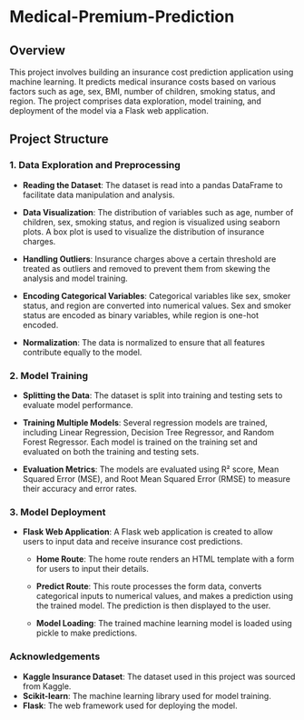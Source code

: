 # Medical-Premium-Prediction
## Overview

This project involves building an insurance cost prediction application using machine learning. It predicts medical insurance costs based on various factors such as age, sex, BMI, number of children, smoking status, and region. The project comprises data exploration, model training, and deployment of the model via a Flask web application.

## Project Structure

### 1. Data Exploration and Preprocessing

- **Reading the Dataset**: The dataset is read into a pandas DataFrame to facilitate data manipulation and analysis.

- **Data Visualization**: The distribution of variables such as age, number of children, sex, smoking status, and region is visualized using seaborn plots. A box plot is used to visualize the distribution of insurance charges.

- **Handling Outliers**: Insurance charges above a certain threshold are treated as outliers and removed to prevent them from skewing the analysis and model training.

- **Encoding Categorical Variables**: Categorical variables like sex, smoker status, and region are converted into numerical values. Sex and smoker status are encoded as binary variables, while region is one-hot encoded.

- **Normalization**: The data is normalized to ensure that all features contribute equally to the model.

### 2. Model Training

- **Splitting the Data**: The dataset is split into training and testing sets to evaluate model performance.

- **Training Multiple Models**: Several regression models are trained, including Linear Regression, Decision Tree Regressor, and Random Forest Regressor. Each model is trained on the training set and evaluated on both the training and testing sets.

- **Evaluation Metrics**: The models are evaluated using R² score, Mean Squared Error (MSE), and Root Mean Squared Error (RMSE) to measure their accuracy and error rates.

### 3. Model Deployment

- **Flask Web Application**: A Flask web application is created to allow users to input data and receive insurance cost predictions.

  - **Home Route**: The home route renders an HTML template with a form for users to input their details.

  - **Predict Route**: This route processes the form data, converts categorical inputs to numerical values, and makes a prediction using the trained model. The prediction is then displayed to the user.

  - **Model Loading**: The trained machine learning model is loaded using pickle to make predictions.

### Acknowledgements

- **Kaggle Insurance Dataset**: The dataset used in this project was sourced from Kaggle.
- **Scikit-learn**: The machine learning library used for model training.
- **Flask**: The web framework used for deploying the model.
